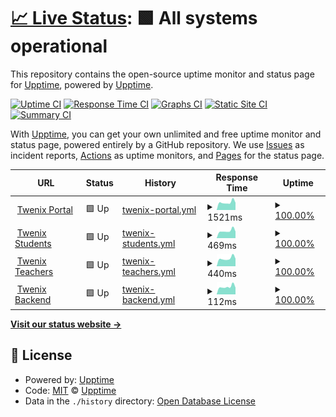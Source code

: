 # [📈 Live Status](https://upptime.github.io/upptime): <!--live status--> **🟩 All systems operational**

This repository contains the open-source uptime monitor and status page for [Upptime](https://upptime.js.org), powered by [Upptime](https://github.com/upptime/upptime).

[![Uptime CI](https://github.com/TwenixPlatform/twenix-status/workflows/Uptime%20CI/badge.svg)](https://github.com/TwenixPlatform/twenix-status/actions?query=workflow%3A%22Uptime+CI%22)
[![Response Time CI](https://github.com/TwenixPlatform/twenix-status/workflows/Response%20Time%20CI/badge.svg)](https://github.com/TwenixPlatform/twenix-status/actions?query=workflow%3A%22Response+Time+CI%22)
[![Graphs CI](https://github.com/TwenixPlatform/twenix-status/workflows/Graphs%20CI/badge.svg)](https://github.com/TwenixPlatform/twenix-status/actions?query=workflow%3A%22Graphs+CI%22)
[![Static Site CI](https://github.com/TwenixPlatform/twenix-status/workflows/Static%20Site%20CI/badge.svg)](https://github.com/TwenixPlatform/twenix-status/actions?query=workflow%3A%22Static+Site+CI%22)
[![Summary CI](https://github.com/TwenixPlatform/twenix-status/workflows/Summary%20CI/badge.svg)](https://github.com/TwenixPlatform/twenix-status/actions?query=workflow%3A%22Summary+CI%22)

With [Upptime](https://upptime.js.org), you can get your own unlimited and free uptime monitor and status page, powered entirely by a GitHub repository. We use [Issues](https://github.com/upptime/upptime/issues) as incident reports, [Actions](https://github.com/TwenixPlatform/twenix-status/actions) as uptime monitors, and [Pages](https://upptime.github.io/upptime) for the status page.

<!--start: status pages-->
<!-- This summary is generated by Upptime (https://github.com/upptime/upptime) -->
<!-- Do not edit this manually, your changes will be overwritten -->
<!-- prettier-ignore -->
| URL | Status | History | Response Time | Uptime |
| --- | ------ | ------- | ------------- | ------ |
| <img alt="" src="https://icons.duckduckgo.com/ip3/www.twenix.com.ico" height="13"> [Twenix Portal](https://www.twenix.com) | 🟩 Up | [twenix-portal.yml](https://github.com/TwenixPlatform/twenix-status/commits/HEAD/history/twenix-portal.yml) | <details><summary><img alt="Response time graph" src="./graphs/twenix-portal/response-time-week.png" height="20"> 1521ms</summary><br><a href="https://status.twenix.com/history/twenix-portal"><img alt="Response time 1864" src="https://img.shields.io/endpoint?url=https%3A%2F%2Fraw.githubusercontent.com%2FTwenixPlatform%2Ftwenix-status%2FHEAD%2Fapi%2Ftwenix-portal%2Fresponse-time.json"></a><br><a href="https://status.twenix.com/history/twenix-portal"><img alt="24-hour response time 1734" src="https://img.shields.io/endpoint?url=https%3A%2F%2Fraw.githubusercontent.com%2FTwenixPlatform%2Ftwenix-status%2FHEAD%2Fapi%2Ftwenix-portal%2Fresponse-time-day.json"></a><br><a href="https://status.twenix.com/history/twenix-portal"><img alt="7-day response time 1521" src="https://img.shields.io/endpoint?url=https%3A%2F%2Fraw.githubusercontent.com%2FTwenixPlatform%2Ftwenix-status%2FHEAD%2Fapi%2Ftwenix-portal%2Fresponse-time-week.json"></a><br><a href="https://status.twenix.com/history/twenix-portal"><img alt="30-day response time 1693" src="https://img.shields.io/endpoint?url=https%3A%2F%2Fraw.githubusercontent.com%2FTwenixPlatform%2Ftwenix-status%2FHEAD%2Fapi%2Ftwenix-portal%2Fresponse-time-month.json"></a><br><a href="https://status.twenix.com/history/twenix-portal"><img alt="1-year response time 1832" src="https://img.shields.io/endpoint?url=https%3A%2F%2Fraw.githubusercontent.com%2FTwenixPlatform%2Ftwenix-status%2FHEAD%2Fapi%2Ftwenix-portal%2Fresponse-time-year.json"></a></details> | <details><summary><a href="https://status.twenix.com/history/twenix-portal">100.00%</a></summary><a href="https://status.twenix.com/history/twenix-portal"><img alt="All-time uptime 99.12%" src="https://img.shields.io/endpoint?url=https%3A%2F%2Fraw.githubusercontent.com%2FTwenixPlatform%2Ftwenix-status%2FHEAD%2Fapi%2Ftwenix-portal%2Fuptime.json"></a><br><a href="https://status.twenix.com/history/twenix-portal"><img alt="24-hour uptime 100.00%" src="https://img.shields.io/endpoint?url=https%3A%2F%2Fraw.githubusercontent.com%2FTwenixPlatform%2Ftwenix-status%2FHEAD%2Fapi%2Ftwenix-portal%2Fuptime-day.json"></a><br><a href="https://status.twenix.com/history/twenix-portal"><img alt="7-day uptime 100.00%" src="https://img.shields.io/endpoint?url=https%3A%2F%2Fraw.githubusercontent.com%2FTwenixPlatform%2Ftwenix-status%2FHEAD%2Fapi%2Ftwenix-portal%2Fuptime-week.json"></a><br><a href="https://status.twenix.com/history/twenix-portal"><img alt="30-day uptime 100.00%" src="https://img.shields.io/endpoint?url=https%3A%2F%2Fraw.githubusercontent.com%2FTwenixPlatform%2Ftwenix-status%2FHEAD%2Fapi%2Ftwenix-portal%2Fuptime-month.json"></a><br><a href="https://status.twenix.com/history/twenix-portal"><img alt="1-year uptime 98.99%" src="https://img.shields.io/endpoint?url=https%3A%2F%2Fraw.githubusercontent.com%2FTwenixPlatform%2Ftwenix-status%2FHEAD%2Fapi%2Ftwenix-portal%2Fuptime-year.json"></a></details>
| <img alt="" src="https://icons.duckduckgo.com/ip3/platform.twenix.com.ico" height="13"> [Twenix Students](https://platform.twenix.com/auth/login) | 🟩 Up | [twenix-students.yml](https://github.com/TwenixPlatform/twenix-status/commits/HEAD/history/twenix-students.yml) | <details><summary><img alt="Response time graph" src="./graphs/twenix-students/response-time-week.png" height="20"> 469ms</summary><br><a href="https://status.twenix.com/history/twenix-students"><img alt="Response time 591" src="https://img.shields.io/endpoint?url=https%3A%2F%2Fraw.githubusercontent.com%2FTwenixPlatform%2Ftwenix-status%2FHEAD%2Fapi%2Ftwenix-students%2Fresponse-time.json"></a><br><a href="https://status.twenix.com/history/twenix-students"><img alt="24-hour response time 527" src="https://img.shields.io/endpoint?url=https%3A%2F%2Fraw.githubusercontent.com%2FTwenixPlatform%2Ftwenix-status%2FHEAD%2Fapi%2Ftwenix-students%2Fresponse-time-day.json"></a><br><a href="https://status.twenix.com/history/twenix-students"><img alt="7-day response time 469" src="https://img.shields.io/endpoint?url=https%3A%2F%2Fraw.githubusercontent.com%2FTwenixPlatform%2Ftwenix-status%2FHEAD%2Fapi%2Ftwenix-students%2Fresponse-time-week.json"></a><br><a href="https://status.twenix.com/history/twenix-students"><img alt="30-day response time 502" src="https://img.shields.io/endpoint?url=https%3A%2F%2Fraw.githubusercontent.com%2FTwenixPlatform%2Ftwenix-status%2FHEAD%2Fapi%2Ftwenix-students%2Fresponse-time-month.json"></a><br><a href="https://status.twenix.com/history/twenix-students"><img alt="1-year response time 550" src="https://img.shields.io/endpoint?url=https%3A%2F%2Fraw.githubusercontent.com%2FTwenixPlatform%2Ftwenix-status%2FHEAD%2Fapi%2Ftwenix-students%2Fresponse-time-year.json"></a></details> | <details><summary><a href="https://status.twenix.com/history/twenix-students">100.00%</a></summary><a href="https://status.twenix.com/history/twenix-students"><img alt="All-time uptime 100.00%" src="https://img.shields.io/endpoint?url=https%3A%2F%2Fraw.githubusercontent.com%2FTwenixPlatform%2Ftwenix-status%2FHEAD%2Fapi%2Ftwenix-students%2Fuptime.json"></a><br><a href="https://status.twenix.com/history/twenix-students"><img alt="24-hour uptime 100.00%" src="https://img.shields.io/endpoint?url=https%3A%2F%2Fraw.githubusercontent.com%2FTwenixPlatform%2Ftwenix-status%2FHEAD%2Fapi%2Ftwenix-students%2Fuptime-day.json"></a><br><a href="https://status.twenix.com/history/twenix-students"><img alt="7-day uptime 100.00%" src="https://img.shields.io/endpoint?url=https%3A%2F%2Fraw.githubusercontent.com%2FTwenixPlatform%2Ftwenix-status%2FHEAD%2Fapi%2Ftwenix-students%2Fuptime-week.json"></a><br><a href="https://status.twenix.com/history/twenix-students"><img alt="30-day uptime 100.00%" src="https://img.shields.io/endpoint?url=https%3A%2F%2Fraw.githubusercontent.com%2FTwenixPlatform%2Ftwenix-status%2FHEAD%2Fapi%2Ftwenix-students%2Fuptime-month.json"></a><br><a href="https://status.twenix.com/history/twenix-students"><img alt="1-year uptime 100.00%" src="https://img.shields.io/endpoint?url=https%3A%2F%2Fraw.githubusercontent.com%2FTwenixPlatform%2Ftwenix-status%2FHEAD%2Fapi%2Ftwenix-students%2Fuptime-year.json"></a></details>
| <img alt="" src="https://icons.duckduckgo.com/ip3/teacher.twenix.com.ico" height="13"> [Twenix Teachers](https://teacher.twenix.com/auth/login) | 🟩 Up | [twenix-teachers.yml](https://github.com/TwenixPlatform/twenix-status/commits/HEAD/history/twenix-teachers.yml) | <details><summary><img alt="Response time graph" src="./graphs/twenix-teachers/response-time-week.png" height="20"> 440ms</summary><br><a href="https://status.twenix.com/history/twenix-teachers"><img alt="Response time 530" src="https://img.shields.io/endpoint?url=https%3A%2F%2Fraw.githubusercontent.com%2FTwenixPlatform%2Ftwenix-status%2FHEAD%2Fapi%2Ftwenix-teachers%2Fresponse-time.json"></a><br><a href="https://status.twenix.com/history/twenix-teachers"><img alt="24-hour response time 500" src="https://img.shields.io/endpoint?url=https%3A%2F%2Fraw.githubusercontent.com%2FTwenixPlatform%2Ftwenix-status%2FHEAD%2Fapi%2Ftwenix-teachers%2Fresponse-time-day.json"></a><br><a href="https://status.twenix.com/history/twenix-teachers"><img alt="7-day response time 440" src="https://img.shields.io/endpoint?url=https%3A%2F%2Fraw.githubusercontent.com%2FTwenixPlatform%2Ftwenix-status%2FHEAD%2Fapi%2Ftwenix-teachers%2Fresponse-time-week.json"></a><br><a href="https://status.twenix.com/history/twenix-teachers"><img alt="30-day response time 491" src="https://img.shields.io/endpoint?url=https%3A%2F%2Fraw.githubusercontent.com%2FTwenixPlatform%2Ftwenix-status%2FHEAD%2Fapi%2Ftwenix-teachers%2Fresponse-time-month.json"></a><br><a href="https://status.twenix.com/history/twenix-teachers"><img alt="1-year response time 514" src="https://img.shields.io/endpoint?url=https%3A%2F%2Fraw.githubusercontent.com%2FTwenixPlatform%2Ftwenix-status%2FHEAD%2Fapi%2Ftwenix-teachers%2Fresponse-time-year.json"></a></details> | <details><summary><a href="https://status.twenix.com/history/twenix-teachers">100.00%</a></summary><a href="https://status.twenix.com/history/twenix-teachers"><img alt="All-time uptime 100.00%" src="https://img.shields.io/endpoint?url=https%3A%2F%2Fraw.githubusercontent.com%2FTwenixPlatform%2Ftwenix-status%2FHEAD%2Fapi%2Ftwenix-teachers%2Fuptime.json"></a><br><a href="https://status.twenix.com/history/twenix-teachers"><img alt="24-hour uptime 100.00%" src="https://img.shields.io/endpoint?url=https%3A%2F%2Fraw.githubusercontent.com%2FTwenixPlatform%2Ftwenix-status%2FHEAD%2Fapi%2Ftwenix-teachers%2Fuptime-day.json"></a><br><a href="https://status.twenix.com/history/twenix-teachers"><img alt="7-day uptime 100.00%" src="https://img.shields.io/endpoint?url=https%3A%2F%2Fraw.githubusercontent.com%2FTwenixPlatform%2Ftwenix-status%2FHEAD%2Fapi%2Ftwenix-teachers%2Fuptime-week.json"></a><br><a href="https://status.twenix.com/history/twenix-teachers"><img alt="30-day uptime 100.00%" src="https://img.shields.io/endpoint?url=https%3A%2F%2Fraw.githubusercontent.com%2FTwenixPlatform%2Ftwenix-status%2FHEAD%2Fapi%2Ftwenix-teachers%2Fuptime-month.json"></a><br><a href="https://status.twenix.com/history/twenix-teachers"><img alt="1-year uptime 100.00%" src="https://img.shields.io/endpoint?url=https%3A%2F%2Fraw.githubusercontent.com%2FTwenixPlatform%2Ftwenix-status%2FHEAD%2Fapi%2Ftwenix-teachers%2Fuptime-year.json"></a></details>
| <img alt="" src="https://icons.duckduckgo.com/ip3/platform.twenix.com.ico" height="13"> [Twenix Backend](https://platform.twenix.com/api/alive) | 🟩 Up | [twenix-backend.yml](https://github.com/TwenixPlatform/twenix-status/commits/HEAD/history/twenix-backend.yml) | <details><summary><img alt="Response time graph" src="./graphs/twenix-backend/response-time-week.png" height="20"> 112ms</summary><br><a href="https://status.twenix.com/history/twenix-backend"><img alt="Response time 484" src="https://img.shields.io/endpoint?url=https%3A%2F%2Fraw.githubusercontent.com%2FTwenixPlatform%2Ftwenix-status%2FHEAD%2Fapi%2Ftwenix-backend%2Fresponse-time.json"></a><br><a href="https://status.twenix.com/history/twenix-backend"><img alt="24-hour response time 136" src="https://img.shields.io/endpoint?url=https%3A%2F%2Fraw.githubusercontent.com%2FTwenixPlatform%2Ftwenix-status%2FHEAD%2Fapi%2Ftwenix-backend%2Fresponse-time-day.json"></a><br><a href="https://status.twenix.com/history/twenix-backend"><img alt="7-day response time 112" src="https://img.shields.io/endpoint?url=https%3A%2F%2Fraw.githubusercontent.com%2FTwenixPlatform%2Ftwenix-status%2FHEAD%2Fapi%2Ftwenix-backend%2Fresponse-time-week.json"></a><br><a href="https://status.twenix.com/history/twenix-backend"><img alt="30-day response time 122" src="https://img.shields.io/endpoint?url=https%3A%2F%2Fraw.githubusercontent.com%2FTwenixPlatform%2Ftwenix-status%2FHEAD%2Fapi%2Ftwenix-backend%2Fresponse-time-month.json"></a><br><a href="https://status.twenix.com/history/twenix-backend"><img alt="1-year response time 450" src="https://img.shields.io/endpoint?url=https%3A%2F%2Fraw.githubusercontent.com%2FTwenixPlatform%2Ftwenix-status%2FHEAD%2Fapi%2Ftwenix-backend%2Fresponse-time-year.json"></a></details> | <details><summary><a href="https://status.twenix.com/history/twenix-backend">100.00%</a></summary><a href="https://status.twenix.com/history/twenix-backend"><img alt="All-time uptime 100.00%" src="https://img.shields.io/endpoint?url=https%3A%2F%2Fraw.githubusercontent.com%2FTwenixPlatform%2Ftwenix-status%2FHEAD%2Fapi%2Ftwenix-backend%2Fuptime.json"></a><br><a href="https://status.twenix.com/history/twenix-backend"><img alt="24-hour uptime 100.00%" src="https://img.shields.io/endpoint?url=https%3A%2F%2Fraw.githubusercontent.com%2FTwenixPlatform%2Ftwenix-status%2FHEAD%2Fapi%2Ftwenix-backend%2Fuptime-day.json"></a><br><a href="https://status.twenix.com/history/twenix-backend"><img alt="7-day uptime 100.00%" src="https://img.shields.io/endpoint?url=https%3A%2F%2Fraw.githubusercontent.com%2FTwenixPlatform%2Ftwenix-status%2FHEAD%2Fapi%2Ftwenix-backend%2Fuptime-week.json"></a><br><a href="https://status.twenix.com/history/twenix-backend"><img alt="30-day uptime 100.00%" src="https://img.shields.io/endpoint?url=https%3A%2F%2Fraw.githubusercontent.com%2FTwenixPlatform%2Ftwenix-status%2FHEAD%2Fapi%2Ftwenix-backend%2Fuptime-month.json"></a><br><a href="https://status.twenix.com/history/twenix-backend"><img alt="1-year uptime 100.00%" src="https://img.shields.io/endpoint?url=https%3A%2F%2Fraw.githubusercontent.com%2FTwenixPlatform%2Ftwenix-status%2FHEAD%2Fapi%2Ftwenix-backend%2Fuptime-year.json"></a></details>

<!--end: status pages-->

[**Visit our status website →**](https://upptime.github.io/upptime)

## 📄 License

- Powered by: [Upptime](https://github.com/upptime/upptime)
- Code: [MIT](./LICENSE) © [Upptime](https://upptime.js.org)
- Data in the `./history` directory: [Open Database License](https://opendatacommons.org/licenses/odbl/1-0/)
